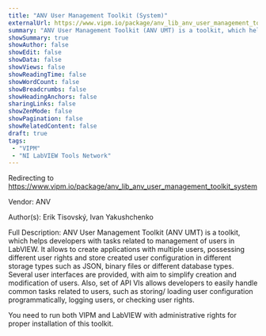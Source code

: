 ```yaml
---
title: "ANV User Management Toolkit (System)"
externalUrl: https://www.vipm.io/package/anv_lib_anv_user_management_toolkit_system
summary: "ANV User Management Toolkit (ANV UMT) is a toolkit, which helps developers with tasks related to management of users in LabVIEW."
showSummary: true
showAuthor: false
showEdit: false
showData: false
showViews: false
showReadingTime: false
showWordCount: false
showBreadcrumbs: false
showHeadingAnchors: false
sharingLinks: false
showZenMode: false
showPagination: false
showRelatedContent: false
draft: true
tags:
 - "VIPM"
 - "NI LabVIEW Tools Network"
---
```


Redirecting to https://www.vipm.io/package/anv_lib_anv_user_management_toolkit_system

Vendor: ANV

Author(s): Erik Tisovský, Ivan Yakushchenko
 
Full Description:
ANV User Management Toolkit (ANV UMT) is a toolkit, which helps developers with tasks related to management of users in LabVIEW. It allows to create applications with multiple users, possessing different user rights and store created user configuration in different storage types such as JSON, binary files or different database types. Several user interfaces are provided, with aim to simplify creation and modification of users. Also, set of API VIs allows developers to easily handle common tasks related to users, such as storing/ loading user configuration programmatically, logging users, or checking user rights.  

You need to run both VIPM and LabVIEW with administrative rights for proper installation of this toolkit.